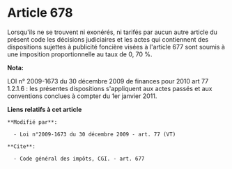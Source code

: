 # Article 678

Lorsqu'ils ne se trouvent ni exonérés, ni tarifés par aucun autre article du présent code les décisions judiciaires et les
actes qui contiennent des dispositions sujettes à publicité foncière visées à l'article 677 sont soumis à une imposition
proportionnelle au taux de 0, 70 %.

**Nota:**

LOI n° 2009-1673 du 30 décembre 2009 de finances pour 2010 art 77 1.2.1.6 : les présentes dispositions s'appliquent aux actes
passés et aux conventions conclues à compter du 1er janvier 2011.

**Liens relatifs à cet article**

	**Modifié par**:

	  - Loi n°2009-1673 du 30 décembre 2009 - art. 77 (VT)

	**Cite**:

	  - Code général des impôts, CGI. - art. 677
